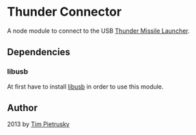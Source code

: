 # Thunder Connector

A node module to connect to the USB [Thunder Missile Launcher](http://www.dreamcheeky.com/thunder-missile-launcher). 


## Dependencies

### libusb

At first have to install [libusb](http://www.libusb.org/) in order to use this module. 


## Author

2013 by [Tim Pietrusky](http://twitter.com/TimPietrusky)